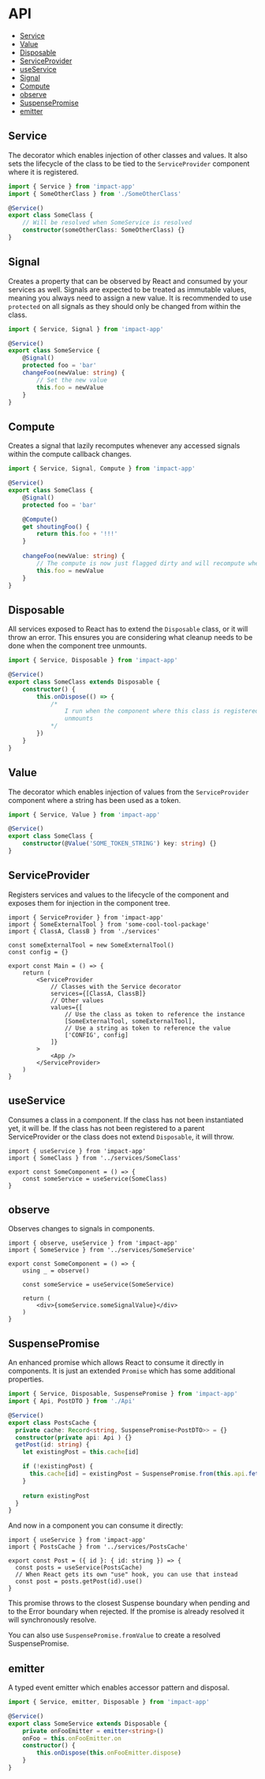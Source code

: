 # API

- [Service](#service)
- [Value](#value)
- [Disposable](#disposable)
- [ServiceProvider](#serviceprovider)
- [useService](#useService)
- [Signal](#signal)
- [Compute](#compute)
- [observe](#observe)
- [SuspensePromise](#suspensepromise)
- [emitter](#emitter)

## Service

The decorator which enables injection of other classes and values. It also sets the lifecycle of the class to be tied to the `ServiceProvider` component where it is registered.

```ts
import { Service } from 'impact-app'
import { SomeOtherClass } from './SomeOtherClass'

@Service()
export class SomeClass {
    // Will be resolved when SomeService is resolved
    constructor(someOtherClass: SomeOtherClass) {}
}
```

## Signal

Creates a property that can be observed by React and consumed by your services as well. Signals are expected to be treated as immutable values, meaning you always need to assign a new value. It is recommended to use `protected` on all signals as they should only be changed from within the class.

```ts
import { Service, Signal } from 'impact-app'

@Service()
export class SomeService {
    @Signal()
    protected foo = 'bar'
    changeFoo(newValue: string) {
        // Set the new value
        this.foo = newValue
    }
}
```

## Compute

Creates a signal that lazily recomputes whenever any accessed signals within the compute callback changes.

```ts
import { Service, Signal, Compute } from 'impact-app'

@Service()
export class SomeClass {
    @Signal()
    protected foo = 'bar'

    @Compute()
    get shoutingFoo() {
        return this.foo + '!!!'
    }
    
    changeFoo(newValue: string) {
        // The compute is now just flagged dirty and will recompute whenever something accesses it
        this.foo = newValue
    }
}
```

## Disposable

All services exposed to React has to extend the `Disposable` class, or it will throw an error. This ensures you are considering what cleanup needs to be done when the component tree unmounts.

```ts
import { Service, Disposable } from 'impact-app'

@Service()
export class SomeClass extends Disposable {
    constructor() {
        this.onDispose(() => {
            /*
                I run when the component where this class is registered
                unmounts
            */
        })
    }
}
```

## Value

The decorator which enables injection of values from the `ServiceProvider` component where a string has been used as a token.

```ts
import { Service, Value } from 'impact-app'

@Service()
export class SomeClass {
    constructor(@Value('SOME_TOKEN_STRING') key: string) {}
}
```

## ServiceProvider

Registers services and values to the lifecycle of the component and exposes them for injection in the component tree.

```tsx
import { ServiceProvider } from 'impact-app'
import { SomeExternalTool } from 'some-cool-tool-package'
import { ClassA, ClassB } from './services'

const someExternalTool = new SomeExternalTool()
const config = {}

export const Main = () => {
    return (
        <ServiceProvider
            // Classes with the Service decorator
            services={[ClassA, ClassB]}
            // Other values
            values={[
                // Use the class as token to reference the instance
                [SomeExternalTool, someExternalTool],
                // Use a string as token to reference the value
                ['CONFIG', config]
            ]}
        >
            <App />
        </ServiceProvider>
    )
}
```

## useService

Consumes a class in a component. If the class has not been instantiated yet, it will be. If the class has not been registered to a parent ServiceProvider or the class does not extend `Disposable`, it will throw.

```tsx
import { useService } from 'impact-app'
import { SomeClass } from '../services/SomeClass'

export const SomeComponent = () => {
    const someService = useService(SomeClass)
}
```

## observe

Observes changes to signals in components.

```tsx
import { observe, useService } from 'impact-app'
import { SomeService } from '../services/SomeService'

export const SomeComponent = () => {
    using _ = observe()

    const someService = useService(SomeService)

    return (
        <div>{someService.someSignalValue}</div>
    )
}
```

## SuspensePromise

An enhanced promise which allows React to consume it directly in components. It is just an extended `Promise` which has some additional properties.

```ts
import { Service, Disposable, SuspensePromise } from 'impact-app'
import { Api, PostDTO } from './Api'

@Service()
export class PostsCache {
  private cache: Record<string, SuspensePromise<PostDTO>> = {}
  constructor(private api: Api ) {}
  getPost(id: string) {
    let existingPost = this.cache[id]

    if (!existingPost) { 
      this.cache[id] = existingPost = SuspensePromise.from(this.api.fetchPost(id))
    }
    
    return existingPost
  }
}
```

And now in a component you can consume it directly:

```tsx
import { useService } from 'impact-app'
import { PostsCache } from '../services/PostsCache'

export const Post = ({ id }: { id: string }) => {
  const posts = useService(PostsCache)
  // When React gets its own "use" hook, you can use that instead
  const post = posts.getPost(id).use()
}
```

This promise throws to the closest Suspense boundary when pending and to the Error boundary when rejected. If the promise is already resolved it will synchronously resolve.

You can also use `SuspensePromise.fromValue` to create a resolved SuspensePromise.

## emitter

A typed event emitter which enables accessor pattern and disposal.

```ts
import { Service, emitter, Disposable } from 'impact-app'

@Service()
export class SomeService extends Disposable {
    private onFooEmitter = emitter<string>()
    onFoo = this.onFooEmitter.on
    constructor() {
        this.onDispose(this.onFooEmitter.dispose)
    }
}
```

